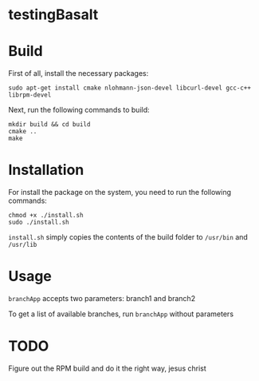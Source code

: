 # testingBasalt

# Build

First of all, install the necessary packages:

	sudo apt-get install cmake nlohmann-json-devel libcurl-devel gcc-c++ librpm-devel

Next, run the following commands to build:

	mkdir build && cd build
	cmake ..
	make


# Installation

For install the package on the system, you need to run the following commands:

	chmod +x ./install.sh
	sudo ./install.sh

`install.sh` simply copies the contents of the build folder to `/usr/bin` and `/usr/lib`

# Usage

`branchApp` accepts two parameters: branch1 and branch2

To get a list of available branches, run `branchApp` without parameters

# TODO

Figure out the RPM build and do it the right way, jesus christ

